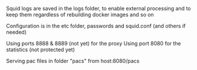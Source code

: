 Squid logs are saved in the logs folder, to enable external processing and to keep them regardless of rebuilding docker images and so on

Configuration is in the etc folder, passwords and squid.conf (and others if needed)

Using ports 8888 & 8889 (not yet) for the proxy
Using port 8080 for the statistics (not protected yet)

Serving pac files in folder "pacs" from host:8080/pacs
